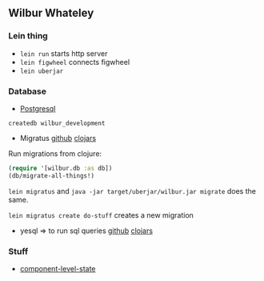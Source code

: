 ## Wilbur Whateley

### Lein thing

 * ```lein run``` starts http server
 * ```lein figwheel``` connects figwheel
 * ```lein uberjar```

### Database

 * [Postgresql](https://www.postgresql.org/docs/9.5/static/index.html)

```createdb wilbur_development```

 * Migratus [github](https://github.com/yogthos/migratus) [clojars](https://clojars.org/migratus)

Run migrations from clojure:

```clojure
(require '[wilbur.db :as db])
(db/migrate-all-things!)
```

`lein migratus` and `java -jar target/uberjar/wilbur.jar migrate` does the same.

`lein migratus create do-stuff` creates a new migration

 * yesql => to run sql queries [github](https://github.com/krisajenkins/yesql) [clojars](https://clojars.org/yesql)

### Stuff

 * [component-level-state](https://github.com/reagent-project/reagent-cookbook/tree/master/basics/component-level-state)

